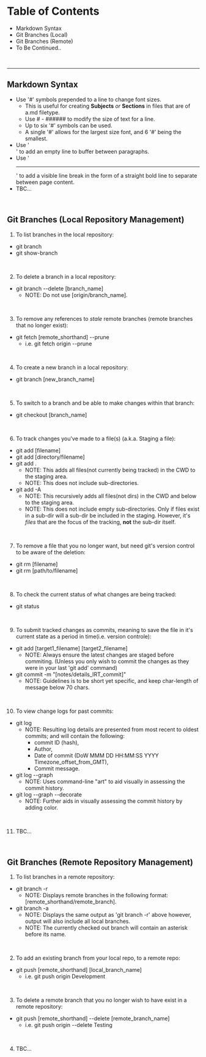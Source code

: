 # Table of Contents
- Markdown Syntax
- Git Branches (Local)
- Git Branches (Remote)
- To Be Continued..
<br>
<hr>

## Markdown Syntax

* Use '#' symbols prepended to a line to change font sizes.
  * This is useful for creating **Subjects** *or* **Sections** in files that are of a.md filetype.
  * Use # - ###### to modify the size of text for a line.
  * Up to six '#' symbols can be used.
  * A single '#' allows for the largest size font, and 6 '#' being the smallest.
* Use '<br>' to add an empty line to buffer between paragraphs.
* Use '<hr>' to add a visible line break in the form of a straight bold line to separate between page content.
* TBC...

<br>

## Git Branches (Local Repository Management)

1. To list branches in the local repository:
  * git branch
  * git show-branch

<br>

2. To delete a branch in a local repository:
  * git branch --delete [branch_name]
    - NOTE: Do not use [origin/branch_name].

<br>

3. To remove any references to *stale* remote branches (remote branches that no longer exist):
  * git fetch [remote_shorthand] --prune
    - i.e. git fetch origin --prune

<br>

4. To create a new branch in a local repository:
  * git branch [new_branch_name]

<br>

5. To switch to a branch and be able to make changes within that branch:
  * git checkout [branch_name]

<br>

6. To track changes you've made to a file(s) (a.k.a. Staging a file):
  * git add [filename]
  * git add [directory/filename]
  * git add .
    - NOTE: This adds all files(not currently being tracked) in the CWD to the staging area.
    - NOTE: This does not include sub-directories.
  * git add -A
    - NOTE: This recursively adds all files(not dirs) in the CWD and below to the staging area.
    - NOTE: This does not include empty sub-directories. Only if files exist in a sub-dir will a sub-dir be included in the staging. However, it's *files* that are the focus of the tracking, **not** the sub-dir itself.

<br>

7. To remove a file that you no longer want, but need git's version control to be aware of the deletion:
  * git rm [filename]
  * git rm [path/to/filename]

<br>

8. To check the current status of what changes are being tracked:
  * git status

<br>

9. To submit tracked changes as commits, meaning to save the file in it's current state as a period in time(i.e. version controle):
  * git add [target1_filename] [target2_filename]
    - NOTE: Always ensure the latest changes are staged before commiting. (Unless you only wish to commit the changes as they were in your last 'git add' command)
  * git commit -m "[notes/details_IRT_commit]"
    - NOTE: Guidelines is to be short yet specific, and keep char-length of message below 70 chars.

<br>

10. To view change logs for past commits:
  * git log
    - NOTE: Resulting log details are presented from most recent to oldest commits; and will contain the following:
      - commit ID (hash),
      - Author,
      - Date of commit (DoW MMM DD HH:MM:SS YYYY Timezone_offset_from_GMT),
      - Commit message. 
  * git log --graph
    - NOTE: Uses command-line "art" to aid visually in assessing the commit history. 
  * git log --graph --decorate
    - NOTE: Further aids in visually assessing the commit history by adding color.

<br>

11. TBC...

<br>

## Git Branches (Remote Repository Management)

1. To list branches in a remote repository:
  * git branch -r
    - NOTE: Displays remote branches in the following format: [remote_shorthand/remote_branch].
  * git branch -a
    - NOTE: Displays the same output as 'git branch -r' above however, output will also include all local branches.
    - NOTE: The currently checked out branch will contain an asterisk before its name.

<br>

2. To add an existing branch from your local repo, to a remote repo:
  * git push [remote_shorthand] [local_branch_name]
    - i.e.  git push origin Development

<br>

3. To delete a remote branch that you no longer wish to have exist in a remote repository:
  * git push [remote_shorthand] --delete [remote_branch_name]
    - i.e.  git push origin --delete Testing

<br>

4. TBC...
